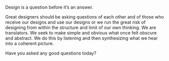 

Design is a question before it’s an answer.

Great designers should be asking questions of each other and of those who receive our designs and use our
designs or we run the great risk of designing from within the structure and limit of our own thinking. We are
translators. We seek to make simple and obvious what once felt obscure and abstract. We do this by listening
and then synthesizing what we hear into a coherent picture.

Have you asked any good questions today?